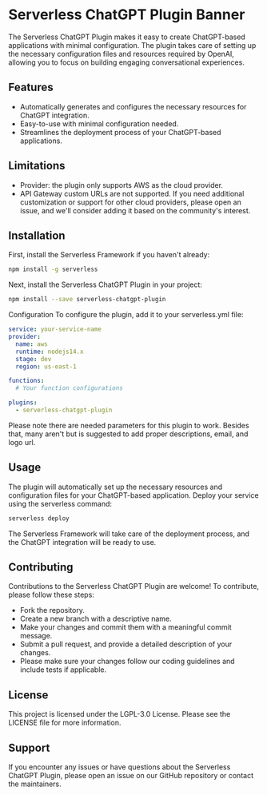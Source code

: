 # Serverless ChatGPT Plugin Banner
The Serverless ChatGPT Plugin makes it easy to create ChatGPT-based applications with minimal configuration. The plugin takes care of setting up the necessary configuration files and resources required by OpenAI, allowing you to focus on building engaging conversational experiences.

## Features
- Automatically generates and configures the necessary resources for ChatGPT integration.
- Easy-to-use with minimal configuration needed.
- Streamlines the deployment process of your ChatGPT-based applications.

## Limitations
- Provider: the plugin only supports AWS as the cloud provider.
- API Gateway custom URLs are not supported.
If you need additional customization or support for other cloud providers, please open an issue, and we'll consider adding it based on the community's interest.

## Installation
First, install the Serverless Framework if you haven't already:

```bash
npm install -g serverless
```

Next, install the Serverless ChatGPT Plugin in your project:
```bash
npm install --save serverless-chatgpt-plugin
```

Configuration
To configure the plugin, add it to your serverless.yml file:

```yaml
service: your-service-name
provider:
  name: aws
  runtime: nodejs14.x
  stage: dev
  region: us-east-1

functions:
  # Your function configurations

plugins:
  - serverless-chatgpt-plugin
```

Please note there are needed parameters for this plugin to work. Besides that, many aren't but is suggested to add proper descriptions, email, and logo url.
## Usage
The plugin will automatically set up the necessary resources and configuration files for your ChatGPT-based application. Deploy your service using the serverless command:

```bash
serverless deploy
```
The Serverless Framework will take care of the deployment process, and the ChatGPT integration will be ready to use.

## Contributing
Contributions to the Serverless ChatGPT Plugin are welcome! To contribute, please follow these steps:

- Fork the repository.
- Create a new branch with a descriptive name.
- Make your changes and commit them with a meaningful commit message.
- Submit a pull request, and provide a detailed description of your changes.
- Please make sure your changes follow our coding guidelines and include tests if applicable.

## License
This project is licensed under the LGPL-3.0 License. Please see the LICENSE file for more information.

## Support
If you encounter any issues or have questions about the Serverless ChatGPT Plugin, please open an issue on our GitHub repository or contact the maintainers.
